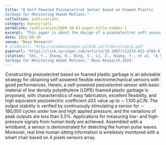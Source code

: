 ```yaml
---
title: "A Self-Powered Piezoelectret Sensor based on Foamed Plastic
Garbage for Monitoring Human Motions."
collection: publications
category: manuscripts
permalink: /publication/2009-10-01-paper-title-number-1
excerpt: 'This paper is about the design of a piezoelectret soft sensor and its application to human motion detection'
date: 2022-08-30
venue: 'Nano Research'
# slidesurl: 'http://academicpages.github.io/files/slides1.pdf'
paperurl: 'https://link.springer.com/article/10.1007/s12274-022-4766-8'
citation: 'Shi, Y., Zhang, K., Ding, S., Li, Z., Huang, Y., et al. "A Self-Powered Piezoelectret Sensor based on Foamed Plastic
Garbage for Monitoring Human Motions." Nano Research,2023'
---
```


Constructing piezoelectret based on foamed plastic garbage is an advisable strategy for obtaining self-powered flexible electromechanical sensors with good performances. Herein, a self-powered piezoelectret sensor with basic material of low density polyethylene (LDPE) foamed plastic garbage is proposed, with characteristics of easy fabrication, excellent flexibility, and high equivalent piezoelectric coefficient d33 value up to ∼ 1,100 pC/N. The output stability is verified by continuously stimulating a sensor for ∼ 180,000 cycles under low and high applied pressure, and the variations of peak outputs are less than 5.5%. Applications for measuring low- and high-pressure signals from human body are achieved. Assembled with a wristband, a sensor is demonstrated for detecting the human pulse waves. Moreover, real time human sitting information is wirelessly monitored with a smart chair based on 4 pixels sensors array.